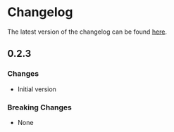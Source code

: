 # Changelog

The latest version of the changelog can be found [here](/Azure/bicep-registry-modules/blob/main/avm/res/alerts-management/action-rule/CHANGELOG.md).

## 0.2.3

### Changes

- Initial version

### Breaking Changes

- None
